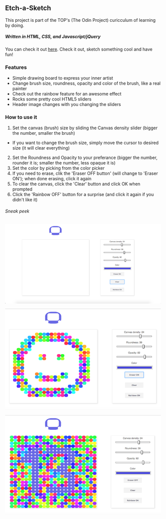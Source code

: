 ## Etch-a-Sketch

This project is part of the TOP's (The Odin Project) curicculum of learning by doing.

##### Written in HTML, CSS, and Javascript/jQuery

You can check it out [here](https://chanjman.github.io/etch-a-sketch/). Check it out, sketch something cool and have fun!


### Features

* Simple drawing board to express your inner artist
* Change brush size, roundness, opacity and color of the brush, like a real painter
* Check out the rainbow feature for an awesome effect
* Rocks some pretty cool HTML5 sliders
* Header image changes with you changing the sliders

### How to use it

1. Set the canvas (brush) size by sliding the Canvas density slider (bigger the number, smaller the brush)
  * If you want to change the brush size, simply move the cursor to desired size (it will clear everything)
2. Set the Roundness and Opacity to your preferance (bigger the number, rounder it is; smaller the number, less opaque it is)
3. Set the color by picking from the color picker
4. If you need to erase, clik the 'Eraser OFF button' (will change to 'Eraser ON'); when done erasing, click it again
5. To clear the canvas, click the 'Clear' button and click OK when prompted
6. Click the 'Rainbow OFF' button for a surprise (and click it again if you didn't like it)

###### Sneak peek

![Tabula rasa](https://github.com/chanjman/etch-a-sketch/blob/master/images/screenshot-clean.png)

![Smiley face](https://github.com/chanjman/etch-a-sketch/blob/master/images/screenshot-smiley.png)

![Can you see the number?](https://github.com/chanjman/etch-a-sketch/blob/master/images/screenshot-13.png)
